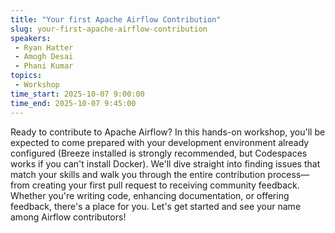 ```yaml
---
title: "Your first Apache Airflow Contribution"
slug: your-first-apache-airflow-contribution
speakers:
 - Ryan Hatter
 - Amogh Desai
 - Phani Kumar
topics:
 - Workshop
time_start: 2025-10-07 9:00:00
time_end: 2025-10-07 9:45:00
---
```


Ready to contribute to Apache Airflow? In this hands-on workshop, you'll be expected to come prepared with your development environment already configured (Breeze installed is strongly recommended, but Codespaces works if you can't install Docker). We'll dive straight into finding issues that match your skills and walk you through the entire contribution process—from creating your first pull request to receiving community feedback. Whether you're writing code, enhancing documentation, or offering feedback, there's a place for you. Let's get started and see your name among Airflow contributors!